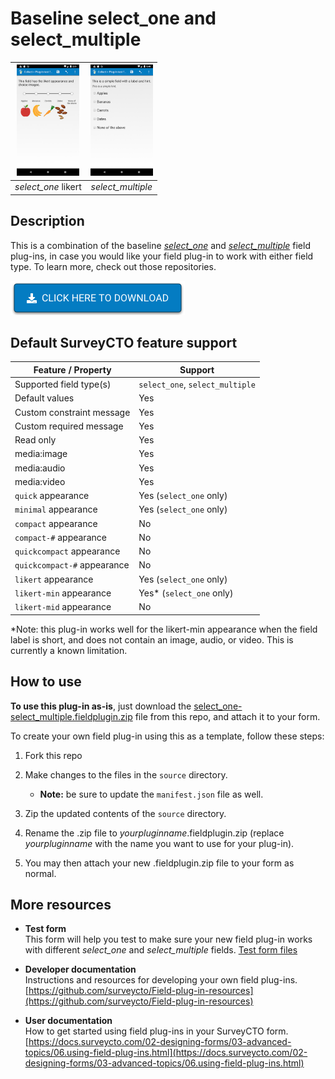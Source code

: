 # Baseline select_one and select_multiple

|<img src="extras/readme-images/baseline-select_one-likert.jpg" width="100px">|<img src="extras/readme-images/select_multiple.jpg" width="100px">|
|:---:|:---:|
|*select_one* likert|*select_multiple*|

## Description

This is a combination of the baseline *[select_one](https://github.com/surveycto/baseline-select_one)* and *[select_multiple](https://github.com/surveycto/baseline-select_multiple)* field plug-ins, in case you would like your field plug-in to work with either field type. To learn more, check out those repositories.

[![Download now](extras/readme-images/download-button.png)](https://github.com/surveycto/select_one-select_multiple/raw/master/select_one-select_multiple.fieldplugin.zip)

## Default SurveyCTO feature support

| Feature / Property | Support |
| --- | --- |
| Supported field type(s) | `select_one`, `select_multiple`|
| Default values | Yes |
| Custom constraint message | Yes |
| Custom required message | Yes |
| Read only | Yes |
| media:image | Yes |
| media:audio | Yes |
| media:video | Yes |
| `quick` appearance | Yes (`select_one` only) |
| `minimal` appearance | Yes (`select_one` only) |
| `compact` appearance | No |
| `compact-#` appearance | No |
| `quickcompact` appearance | No |
| `quickcompact-#` appearance | No |
| `likert` appearance | Yes (`select_one` only) |
| `likert-min` appearance | Yes* (`select_one` only) |
| `likert-mid` appearance | No |

*Note: this plug-in works well for the likert-min appearance when the field label is short, and does not contain an image, audio, or video. This is currently a known limitation.

## How to use

**To use this plug-in as-is**, just download the [select_one-select_multiple.fieldplugin.zip](https://github.com/surveycto/select_one-select_multiple/raw/master/select_one-select_multiple.fieldplugin.zip) file from this repo, and attach it to your form.

To create your own field plug-in using this as a template, follow these steps:

1. Fork this repo
1. Make changes to the files in the `source` directory.

    * **Note:** be sure to update the `manifest.json` file as well.

1. Zip the updated contents of the `source` directory.
1. Rename the .zip file to *yourpluginname*.fieldplugin.zip (replace *yourpluginname* with the name you want to use for your plug-in).
1. You may then attach your new .fieldplugin.zip file to your form as normal.

## More resources

* **Test form**  
This form will help you test to make sure your new field plug-in works with different *select_one* and *select_multiple* fields.
[Test form files](https://github.com/surveycto/select_one-select_multiple/tree/master/extras/test-form)

* **Developer documentation**  
Instructions and resources for developing your own field plug-ins.  
[https://github.com/surveycto/Field-plug-in-resources](https://github.com/surveycto/Field-plug-in-resources)

* **User documentation**  
How to get started using field plug-ins in your SurveyCTO form.  
[https://docs.surveycto.com/02-designing-forms/03-advanced-topics/06.using-field-plug-ins.html](https://docs.surveycto.com/02-designing-forms/03-advanced-topics/06.using-field-plug-ins.html)
